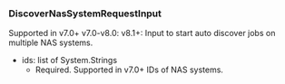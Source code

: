 ### DiscoverNasSystemRequestInput
Supported in v7.0+
v7.0-v8.0:
v8.1+: Input to start auto discover jobs on multiple NAS systems.

- ids: list of System.Strings
  - Required. Supported in v7.0+
IDs of NAS systems.
